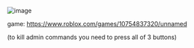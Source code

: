 ![image](https://github.com/jacrai/vlowhubrrp/assets/170760361/7e021fc9-edfc-4802-a6e1-de43e22f0b27)

game: https://www.roblox.com/games/10754837320/unnamed

(to kill admin commands you need to press all of 3 buttons)
